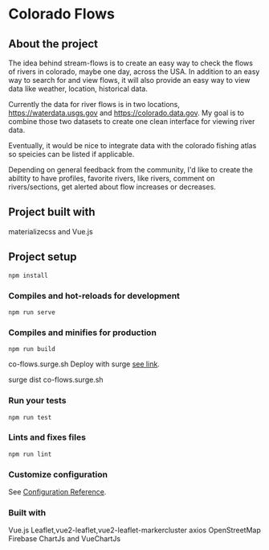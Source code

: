 # Colorado Flows

## About the project
The idea behind stream-flows is to create an easy way to check the flows of rivers in colorado, maybe one day, across the USA. 
In addition to an easy way to search for and view flows, it will also provide an easy way to view data like weather, location, historical data. 

Currently the data for river flows is in two locations, https://waterdata.usgs.gov and https://colorado.data.gov. My goal is to combine those two datasets to create one clean interface for viewing river data.

Eventually, it would be nice to integrate data with the colorado fishing atlas so speicies can be listed if applicable. 

Depending on general feedback from the community, I'd like to create the abiltity to have profiles, favorite rivers, like rivers, comment on rivers/sections, get alerted about flow increases or decreases.

## Project built with

materializecss and Vue.js

## Project setup
```
npm install
```

### Compiles and hot-reloads for development
```
npm run serve
```

### Compiles and minifies for production
```
npm run build
```

co-flows.surge.sh
Deploy with surge [see link](https://cli.vuejs.org/guide/deployment.html#surge).

surge dist co-flows.surge.sh

### Run your tests
```
npm run test
```

### Lints and fixes files
```
npm run lint
```

### Customize configuration
See [Configuration Reference](https://cli.vuejs.org/config/).

### Built with
Vue.js 
Leaflet,vue2-leaflet,vue2-leaflet-markercluster
axios
OpenStreetMap
Firebase
ChartJs and VueChartJs